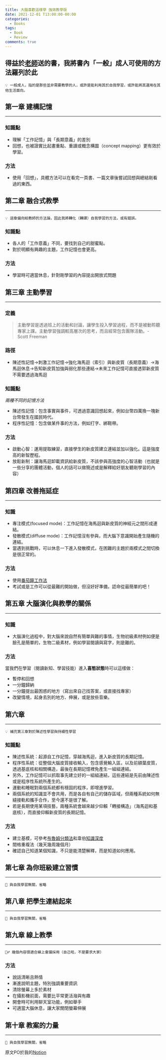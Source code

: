 ```yaml
---
title: 大腦喜歡這樣學 強效教學版
date: 2021-12-01 T13:00:00-00:00
categories:
  - Books
tags:
  - Book
  - Review
comments: true
---
```


## 得益於[老師](https://education.nctu.edu.tw/zh/%E9%99%B3%E9%8F%97%E4%BB%BB-%E5%8A%A9%E7%90%86%E6%95%99%E6%8E%88/)送的書，我將書內「一般」成人可使用的方法羅列於此
```
💡 一般成人，指的是那些並非需要教學的人，或許是能利用其於自我學習，或許能將其運用在其他生活面向。
```

## 第一章 建構記憶
---
### **知識點**

- 理解「工作記憶」與「長期意義」的差別
- 回想，也被證實比起畫重點、重讀或概念構圖（concept mapping）更有效於學習。

### 方法
- 使用「回想」，具體方法可以在看完一頁書、一篇文章後嘗試回想與總結剛看過的東西。

## 第二章 融合式教學
---
```
💡 這章偏向給教師的方法論，因此我將轉化（轉譯）自我學習的方法，或有錯誤。

```

### 知識點
- 各人的「工作意義」不同，要找到自己的甜蜜點。
- 對於明顯有興趣的主題，工作記憶也會更高。

### 方法
- 學習時可適當休息，針對剛學習的內容提出開放式問題

## 第三章 主動學習
---

### 定義
> 主動學習是透過班上的活動和討論，讓學生投入學習過程，而不是被動聆聽專家上課。主動學習強調較高層次的思考，而且經常包含團隊活動。- Scott Freeman


### 路徑
- 陳述性記憶→刺激工作記憶→強化海馬迴（索引）與新皮質（長期意義）→海馬迴休息→告知新皮質加強與弱化那些連結→未來工作記憶可直接透郭新皮質不需要透過海馬迴

### 知識點
*兩種不同的記憶方法*

- 陳述性記憶：包含事實與事件，可透過意識回想起來，例如台幣四萬換一塊新台幣發生在國民時代。
- 程序性記憶：包含做某件事的方法，例如打字、綁鞋帶。

### 方法
- 啟動心智：運用提取練習，直接學生的新皮質建立連結並加以強化。這是強度高的新智歷程。
- 放鬆新制：讓海馬迴卸載資訊給新皮質，不該參與高強度的心智活動（也就是一些分享的團體活動，個人的話可以做簡述或是解釋給好朋友聽剛學習的內容）

## 第四章 改善拖延症
---

### 知識
- 專注模式(focused mode)：工作記憶在海馬迴與新皮質的神經元之間形成連結。
- 發散模式(diffuse mode)：工作記憶沒有參與，而大腦下意識開始產生隨機的連結。
- 當遇到挑戰時，可以休息一下進入發散模式，在困難的主題於兩模式之間切換是很正常的。

### 方法
- 使用[番茄鐘工作法](https://zh.wikipedia.org/wiki/%E7%95%AA%E8%8C%84%E5%B7%A5%E4%BD%9C%E6%B3%95)
- 考試或是工作可以從最難的開始做，但沒好好準備，認命從最簡單的吧！

## 第五章 大腦演化與教學的關係
---

### 知識
- 大腦演化過程中，對大腦來說自然有簡單與難的事情，生物初級素材例如便是臉孔是簡單的，生物二級素材，例如學習閱讀與寫字，則是難的。

### 方法
當我們在學習（閱讀新知、學習技能）進入**喜憨狀態**時可以這樣做：

- 暫停和回想
- 一分鐘歸納
- 一分鐘提出最困惑的地方（寫出來自己找答案，或直接找專家）
- 改變情境，起身去別的地方、伸展，或是放些音樂。

## 第六章
---
```
💡 補充第三章對於陳述性學習與持續性學習
```

### 知識點
- 陳述性系統：起源自工作記憶，穿越海馬迴，進入新皮質的長期記憶。
- 程序性系統：從整個大腦皮質接收輸入，包含感覺輸入區，以及前額葉皮質，透過基底核和相關構造，最後在長期記憶裡免產生一組組連結。
- 另外，工作記憶可以抓取事先建立好的一組組連結，這些連結是先前由陳述性或是程序性系統所產生的。
- 運動和睡眠對兩個系統都有穩固的程序，即增進學習。
- 兩個系統的知識並不會共用，而是各自有自己的儲存區域，但兩種系統如何無縫接軌和攜手合作，至今還不是很了解。
- 若是長期使用某項技藝，兩種系統會越來越少仰賴「轉接構造」（海馬迴和基底核），而直接仰賴新皮質的長期記憶。

### 方法
- 建立基模，可參考[布魯姆分類法](https://zh.wikipedia.org/wiki/%E5%B8%83%E9%B2%81%E5%A7%86%E5%88%86%E7%B1%BB%E5%AD%A6)和韋伯[知識深度](https://toments.com/308934/)
- 間格重複法（幾天幾周幾個月）
- 確認自己知道某個知識，不只是能清楚解釋，而是知道如何應用。

## 第七章 為你班級建立習慣
---
```
👋 與自我學習無關，省略

```

## 第八章 把學生連結起來
---
```
👋 與自我學習無關，省略

```

## 第九章 線上教學
---
```
🙆‍♂️ 幾個內容很適合線上會議採用（自己啦，不是要求大家）
```

### 方法
- 說話清晰且熱情
- 漸進說明主題，特別強調重要資訊
- 清除螢幕上多於素材
- 在攝影機前面，需要比平常更活潑與有趣
- 開會時可利用聊天室功能，例如舉手
- 可適當大腦休息，讓大家關閉螢幕伸展

## 第十章 教案的力量
---
```
👋 與自我學習無關，省略
```

原文PO於我的[Notion](https://frill-bait-a6d.notion.site/d5ec527ab0754e8e918af53deb029882)